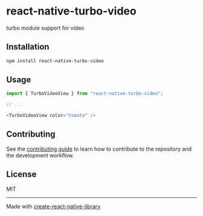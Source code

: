 # react-native-turbo-video

turbo module support for video

## Installation

```sh
npm install react-native-turbo-video
```

## Usage

```js
import { TurboVideoView } from "react-native-turbo-video";

// ...

<TurboVideoView color="tomato" />
```

## Contributing

See the [contributing guide](CONTRIBUTING.md) to learn how to contribute to the repository and the development workflow.

## License

MIT

---

Made with [create-react-native-library](https://github.com/callstack/react-native-builder-bob)
